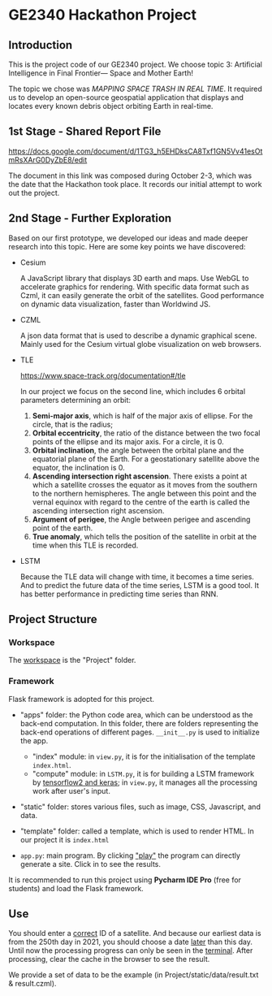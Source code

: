 # GE2340 Hackathon Project

## Introduction

This is the project code of our GE2340 project. We choose topic 3: Artificial Intelligence in Final Frontier— Space and Mother Earth!

The topic we chose was *MAPPING SPACE TRASH IN REAL TIME*. It required us to develop an open-source geospatial application that displays and locates every known debris object orbiting Earth in real-time.

## 1st Stage - Shared Report File

https://docs.google.com/document/d/1TG3_h5EHDksCA8Txf1GN5Vv41esOtmRsXArG0DyZbE8/edit

The document in this link was composed during October 2-3, which was the date that the Hackathon took place. It records our initial attempt to work out the project.

## 2nd Stage - Further Exploration

Based on our first prototype, we developed our ideas and made deeper research into this topic. Here are some key points we have discovered:

- Cesium

  A JavaScript library that displays 3D earth and maps. Use WebGL to accelerate graphics for rendering. With specific data format such as Czml, it can easily generate the orbit of the satellites. Good performance on dynamic data visualization, faster than Worldwind JS.

- CZML

  A json data format that is used to describe a dynamic graphical scene. Mainly used for the Cesium virtual globe visualization on web browsers.

- TLE

  https://www.space-track.org/documentation#/tle

  In our project we focus on the second line, which includes 6 orbital parameters determining an orbit:

  1. **Semi-major axis**, which is half of the major axis of ellipse. For the circle, that is the radius;
  2. **Orbital eccentricity**, the ratio of the distance between the two focal points of the ellipse and its major axis. For a circle, it is 0.
  3. **Orbital inclination**, the angle between the orbital plane and the equatorial plane of the Earth. For a geostationary satellite above the equator, the inclination is 0.
  4. **Ascending intersection right ascension**. There exists a point at which a satellite crosses the equator as it moves from the southern to the northern hemispheres. The angle between this point and the vernal equinox with regard to the centre of the earth is called the ascending intersection right ascension.
  5. **Argument of perigee**, the Angle between perigee and ascending point of the earth.
  6. **True anomaly**, which tells the position of the satellite in orbit at the time when this TLE is recorded.

- LSTM

  Because the TLE data will change with time, it becomes a time series. And to predict the future data of the time series, LSTM is a good tool. It has better performance in predicting time series than RNN.

## Project Structure

### Workspace

The <u>workspace</u> is the "Project" folder.

### Framework

Flask framework is adopted for this project.

- "apps" folder: the Python code area, which can be understood as the back-end computation. In this folder, there are folders representing the back-end operations of different pages.  `__init__.py` is used to initialize the app.
  - "index" module: in `view.py`, it is for the initialisation of the template `index.html`.
  - "compute" module: in `LSTM.py`, it is for building a LSTM framework by <u>tensorflow2 and keras</u>; in `view.py`, it manages all the processing work after user's input.
- "static" folder: stores various files, such as image, CSS, Javascript, and data.

- "template" folder: called a template, which is used to render HTML. In our project it is `index.html`

- `app.py`: main program. By clicking <u>"play"</u> the program can directly generate a site. Click in to see the results.

It is recommended to run this project using **Pycharm IDE Pro** (free for students) and load the Flask framework.

## Use

You should enter a <u>correct</u> ID of a satellite. And because our earliest data is from the 250th day in 2021, you should choose a date <u>later</u> than this day. Until now the processing progress can only be seen in the <u>terminal</u>. After processing, clear the cache in the browser to see the result.

We provide a set of data to be the example (in Project/static/data/result.txt & result.czml).